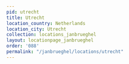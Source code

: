 ```yaml
---
pid: utrecht
title: Utrecht
location_country: Netherlands
location_city: Utrecht
collection: locations_janbrueghel
layout: locationpage_janbrueghel
order: '088'
permalink: "/janbrueghel/locations/utrecht"
---
```

